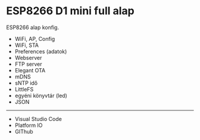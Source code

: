 
# ESP8266 D1 mini full alap


ESP8266 alap konfig.

- WiFi, AP, Config
- WiFi, STA
- Preferences (adatok)
- Webserver
- FTP server
- Elegant OTA
- mDNS
- sNTP idő
- LittleFS
- egyéni könyvtár (led)
- JSON

<hr>

- Visual Studio Code
- Platform IO
- GIThub
